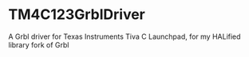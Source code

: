 # TM4C123GrblDriver
A Grbl driver for Texas Instruments Tiva C Launchpad, for my HALified library fork of Grbl
